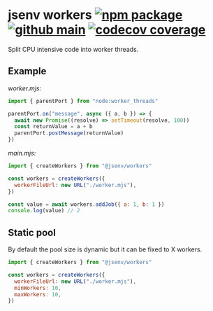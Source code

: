 # jsenv workers [![npm package](https://img.shields.io/npm/v/@jsenv/workers.svg?logo=npm&label=package)](https://www.npmjs.com/package/@jsenv/workers) [![github main](https://github.com/jsenv/workers/workflows/main/badge.svg)](https://github.com/jsenv/workers/actions?workflow=main) [![codecov coverage](https://codecov.io/gh/jsenv/workers/branch/main/graph/badge.svg)](https://codecov.io/gh/jsenv/workers)

Split CPU intensive code into worker threads.

## Example

_worker.mjs:_

```js
import { parentPort } from "node:worker_threads"

parentPort.on("message", async ({ a, b }) => {
  await new Promise((resolve) => setTimeout(resolve, 100))
  const returnValue = a + b
  parentPort.postMessage(returnValue)
})
```

_main.mjs:_

```js
import { createWorkers } from "@jsenv/workers"

const workers = createWorkers({
  workerFileUrl: new URL("./worker.mjs"),
})

const value = await workers.addJob({ a: 1, b: 1 })
console.log(value) // 2
```

## Static pool

By default the pool size is dynamic but it can be fixed to X workers.

```js
import { createWorkers } from "@jsenv/workers"

const workers = createWorkers({
  workerFileUrl: new URL("./worker.mjs"),
  minWorkers: 10,
  maxWorkers: 10,
})
```

